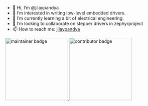 - 👋 Hi, I’m @jilaypandya
- 👀 I’m interested in writing low-level embedded drivers.
- 🌱 I’m currently learning a bit of electrical engineering.
- 💞️ I’m looking to collaborate on stepper drivers in zephyrproject
- 📫 How to reach me: [jilaypandya](https://discordapp.com/users/jilaypandya)

<!---
jilaypandya/jilaypandya is a ✨ special ✨ repository because its `README.md` (this file) appears on your GitHub profile.
You can click the Preview link to take a look at your changes.
--->
<a href="https://www.credly.com/badges/81ec6283-34be-428a-afd6-bb622718499e/linked_in_profile">
  <img width="200"  alt="maintainer badge" src="https://github.com/user-attachments/assets/67e8e1c4-75e8-4e68-8ebe-6384fa10e984" />
</a>
<a href="https://www.credly.com/badges/d21da16f-ddd0-463c-a878-b5e522f256d3/linked_in_profile">
  <img width="200" height="200" alt="contributor badge" src="https://github.com/user-attachments/assets/289f1b5d-9240-421e-bbd6-2cb537e44afa" />
</a>
